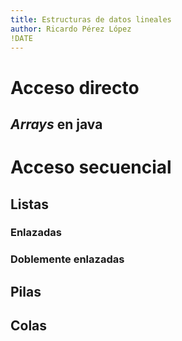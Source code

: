 ```yaml
---
title: Estructuras de datos lineales
author: Ricardo Pérez López
!DATE
---
```


# Acceso directo

## *Arrays* en java

# Acceso secuencial

## Listas

### Enlazadas

### Doblemente enlazadas

## Pilas

## Colas

